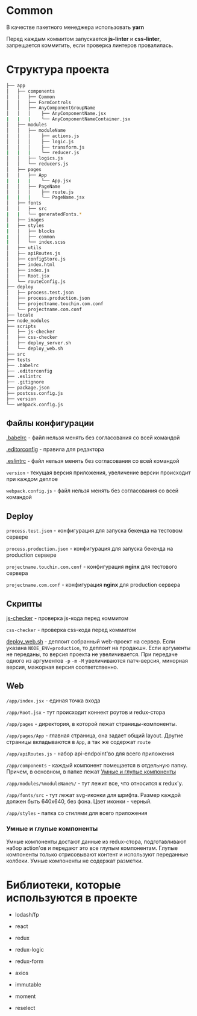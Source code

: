 # Common

В качестве пакетного менеджера использовать __yarn__

Перед каждым коммитом запускается __js-linter__ и __css-linter__, запрещается коммитить, если проверка линтеров провалилась.

# Структура проекта

```bash
├── app
│   ├── components
│   │   ├── Common
│   │   ├── FormControls
│   │   ├── AnyComponentGroupName
│   │   │    ├── AnyComponentName.jsx
|   |   |    └── AnyComponentNameContainer.jsx
│   ├── modules
│   │   ├── moduleName
│   │   │    ├── actions.js
│   │   │    ├── logic.js
│   │   │    ├── transform.js
|   |   |    └── reducer.js
│   │   ├── logics.js
│   │   └── reducers.js
│   ├── pages
│   │   ├── App
|   |   |    └── App.jsx
│   │   ├── PageName
│   │   │    ├── route.js
|   |   |    └── PageName.jsx
│   ├── fonts
│   │   ├── src
|   |   └── generatedFonts.*
│   ├── images
|   ├── styles
|   │   ├── blocks
|   │   ├── common
|   │   └── index.scss
│   ├── utils
│   ├── apiRoutes.js
│   ├── configStore.js
│   ├── index.html
│   ├── index.js
│   ├── Root.jsx
│   └── routeConfig.js
├── deploy
│   ├── process.test.json
│   ├── process.production.json
│   ├── projectname.touchin.com.conf
│   └── projectname.com.conf
├── locale
├── node_modules
├── scripts
│   ├── js-checker
│   ├── css-checker
│   ├── deploy_server.sh
│   └── deploy_web.sh
├── src
├── tests
├── .babelrc
├── .editorconfig
├── .eslintrc
├── .gitignore
├── package.json
├── postcss.config.js
├── version
└── webpack.config.js
```

## Файлы конфигурации

[.babelrc](./js_project/.babelrc) - файл нельзя менять без согласования со всей командой

[.editorconfig](./js_project/.editorconfig) - правила для редактора

[.eslintrc](./js_project/.eslintrc) - файл нельзя менять без согласования со всей командой

`version` - текущая версия приложения, увеличение версии происходит при каждом деплое

`webpack.config.js` - файл нельзя менять без согласования со всей командой

## Deploy

`process.test.json` - конфигурация для запуска бекенда на тестовом сервере

`process.production.json` - конфигурация для запуска бекенда на production сервере

`projectname.touchin.com.conf` - конфигурация __nginx__ для тестового сервера

`projectname.com.conf` - конфигурация __nginx__ для production сервера

## Скрипты

[js-checker](./js_project/js-checker) - проверка js-кода перед коммитом

`css-checker` - проверка css-кода перед коммитом

[deploy_web.sh](./js_project/deploy_web.sh) - деплоит собранный web-проект на сервер. Если указана `NODE_ENV=production`, то деплоит на продакшн. Если аргументы не переданы, то версия проекта не увеличивается. При передаче одного из аргументов `-p` `-m` `-M` увеличиваются патч-версия, минорная версия, мажорная версия соответственно.

## Web

`/app/index.jsx` - единая точка входа

`/app/Root.jsx` - тут происходит коннект роутов и redux-стора

`/app/pages` - директория, в которой лежат страницы-компоненты.

`/app/pages/App` - главная страница, она задает общий layout. Другие страницы вкладываются в `App`, а так же содержат `route` 

`/app/apiRoutes.js` - набор api-endpoint'во для всего приложения

`/app/components` - каждый компонент помещается в отдельную папку.
Причем, в основном, в папке лежат [Умные и глупые компоненты](#Умные-и-глупые-компоненты)

`/app/modules/%moduleName%/` - тут лежит все, что относится к redux'у.

`/app/fonts/src` - тут лежат svg-иконки для шрифта. Размер каждой должен быть 640х640, без фона. Цвет иконки - черный.

`/app/styles` - папка со стилями для всего приложения

### Умные и глупые компоненты

Умные компоненты достают данные из redux-стора, подготавливают набор action'ов и передают это все глупым компонентам.
Глупые компоненты только отрисовывают контент и используют переданные колбеки. Умные компоненты не содержат разметки.


# Библиотеки, которые используются в проекте

- lodash/fp

- react

- redux

- redux-logic

- redux-form

- axios

- immutable

- moment

- reselect
